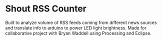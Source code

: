 Shout RSS Counter
=======

Built to analyze volume of RSS feeds coming from different news sources and translate info to arduino to power LED light brightness.
Made for collaborative project with Bryan Waddell using Processing and Eclipse.
